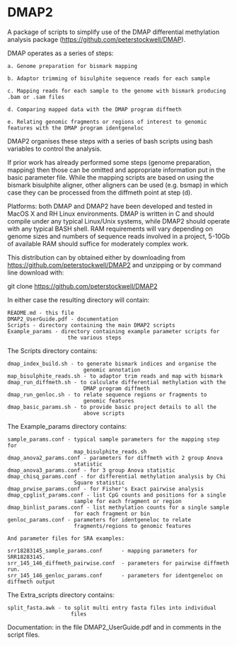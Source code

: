 #				DMAP2

A package of scripts to simplify use of the DMAP differential
methylation analysis package (https://github.com/peterstockwell/DMAP).

DMAP operates as a series of steps:
```
a. Genome preparation for bismark mapping

b. Adaptor trimming of bisulphite sequence reads for each sample

c. Mapping reads for each sample to the genome with bismark producing
.bam or .sam files

d. Comparing mapped data with the DMAP program diffmeth

e. Relating genomic fragments or regions of interest to genomic
features with the DMAP program identgeneloc
```
DMAP2 organises these steps with a series of bash scripts using bash
variables to control the analysis.

If prior work has already performed some steps (genome preparation,
mapping) then those can be omitted and appropriate information put in
the basic parameter file.  While the mapping scripts are based on
using the bismark bisulphite aligner, other aligners can be used
(e.g. bsmap) in which case they can be processed from the diffmeth
point at step (d).

Platforms: both DMAP and DMAP2 have been developed and tested in MacOS
X and RH Linux environments.  DMAP is written in C and should compile
under any typical Linux/Unix systems, while DMAP2 should operate with
any typical BASH shell.  RAM requirements will vary depending on
genome sizes and numbers of sequence reads involved in a project,
5-10Gb of available RAM should suffice for moderately complex work.

This distribution can by obtained either by downloading from
https://github.com/peterstockwell/DMAP2 and unzipping or by command
line download with:

git clone https://github.com/peterstockwell/DMAP2

In either case the resulting directory will contain:
```
README.md - this file
DMAP2_UserGuide.pdf - documentation
Scripts - directory containing the main DMAP2 scripts
Example_params - directory containing example parameter scripts for
                   the various steps
```
The Scripts directory contains:
```
dmap_index_build.sh - to generate bismark indices and organise the
                        genomic annotation
map_bisulphite_reads.sh - to adaptor trim reads and map with bismark
dmap_run_diffmeth.sh - to calculate differential methylation with the
                        DMAP program diffmeth
dmap_run_genloc.sh - to relate sequence regions or fragments to
                        genomic features
dmap_basic_params.sh - to provide basic project details to all the
                        above scripts
```
The Example_params directory contains:
```
sample_params.conf - typical sample parameters for the mapping step for
                     map_bisulphite_reads.sh
dmap_anova2_params.conf - parameters for diffmeth with 2 group Anova
                     statistic
dmap_anova3_params.conf - for 3 group Anova statistic
dmap_chisq_params.conf - for differential methylation analysis by Chi
                     Square statistic
dmap_prwise_params.conf - for Fisher's Exact pairwise analysis
dmap_cpglist_params.conf - list CpG counts and positions for a single
                     sample for each fragment or region
dmap_binlist_params.conf - list methylation counts for a single sample
                     for each fragment or bin
genloc_params.conf - parameters for identgeneloc to relate
                     fragments/regions to genomic features

And parameter files for SRA examples:

srr18283145_sample_params.conf		- mapping parameters for SRR18283145.
srr_145_146_diffmeth_pairwise.conf	- parameters for pairwise diffmeth run.
srr_145_146_genloc_params.conf		- parameters for identgeneloc on diffmeth output
```
The Extra_scripts directory contains:
```
split_fasta.awk - to split multi entry fasta files into individual
                    files
```
Documentation: in the file DMAP2_UserGuide.pdf and in comments in the
script files.
